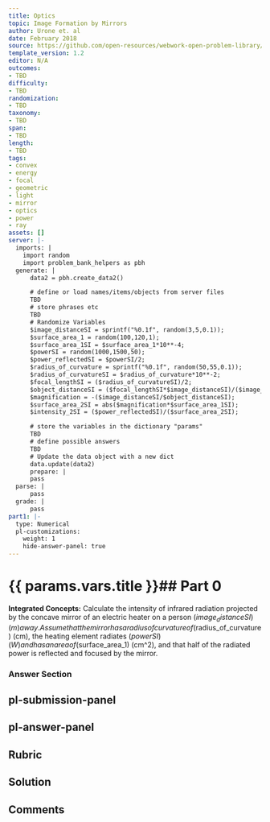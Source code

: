 ```yaml
---
title: Optics
topic: Image Formation by Mirrors
author: Urone et. al
date: February 2018
source: https://github.com/open-resources/webwork-open-problem-library/tree/master/Contrib/BrockPhysics/College_Physics_Urone/25.Geometric_Optics/Image_Formation_by_Mirrors/NU_U17-25-07-011.pg
template_version: 1.2
editor: N/A
outcomes:
- TBD
difficulty:
- TBD
randomization:
- TBD
taxonomy:
- TBD
span:
- TBD
length:
- TBD
tags:
- convex
- energy
- focal
- geometric
- light
- mirror
- optics
- power
- ray
assets: []
server: |-
  imports: |
    import random
    import problem_bank_helpers as pbh
  generate: |
      data2 = pbh.create_data2()

      # define or load names/items/objects from server files
      TBD
      # store phrases etc
      TBD
      # Randomize Variables
      $image_distanceSI = sprintf("%0.1f", random(3,5,0.1));
      $surface_area_1 = random(100,120,1);
      $surface_area_1SI = $surface_area_1*10**-4;
      $powerSI = random(1000,1500,50);
      $power_reflectedSI = $powerSI/2;
      $radius_of_curvature = sprintf("%0.1f", random(50,55,0.1));
      $radius_of_curvatureSI = $radius_of_curvature*10**-2;
      $focal_lengthSI = ($radius_of_curvatureSI)/2;
      $object_distanceSI = ($focal_lengthSI*$image_distanceSI)/($image_distanceSI-$focal_lengthSI);
      $magnification = -($image_distanceSI/$object_distanceSI);
      $surface_area_2SI = abs($magnification*$surface_area_1SI);
      $intensity_2SI = ($power_reflectedSI)/($surface_area_2SI);

      # store the variables in the dictionary "params"
      TBD
      # define possible answers
      TBD
      # Update the data object with a new dict
      data.update(data2)
      prepare: |
      pass
  parse: |
      pass
  grade: |
      pass
part1: |-
  type: Numerical
  pl-customizations:
    weight: 1
    hide-answer-panel: true
---
```


# {{ params.vars.title }}## Part 0 
<b>Integrated Concepts:</b> Calculate the intensity of infrared radiation projected by the concave mirror of an electric heater on a person ($image_distanceSI) (m) away. Assume that the mirror has a radius of curvature of ($radius_of_curvature) (cm), the heating element radiates ($powerSI) (W) and has an area of ($surface_area_1) (cm^2), and that half of the radiated power is reflected and focused by the mirror. 


### Answer Section 


## pl-submission-panel 


## pl-answer-panel 


## Rubric 


## Solution 


## Comments 



